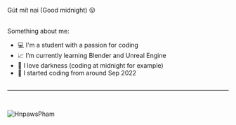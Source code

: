 Gút mít nai (Good midnight) 😛 <br/><br/>

Something about me:

- 💻 I'm a student with a passion for coding
- 📈 I’m currently learning Blender and Unreal Engine
- 🌇 I love darkness (coding at midnight for example)
- 💓 I started coding from around Sep 2022<br/><br/>
---------------------------------------------------------------------------------------------------------------------------
<br/>

![HnpawsPham](https://github-readme-stats.vercel.app/api/top-langs/?username=HnpawsPham&theme=dark&hide_border=false&include_all_commits=true&count_private=true&layout=compact)
<!--

Something about me:

- 💻 I'm a student with a passion for coding
- 📈 I’m currently learning Blender and Unreal Engine
- 🌇 I love darkness (coding at midnight for example)
- 👩 I'm female, 14 y/o
-->
